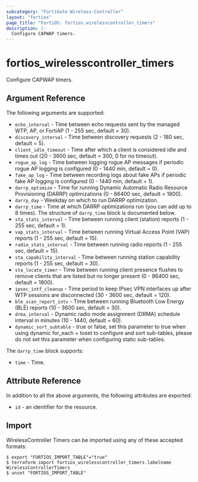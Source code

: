```yaml
---
subcategory: "FortiGate Wireless-Controller"
layout: "fortios"
page_title: "FortiOS: fortios_wirelesscontroller_timers"
description: |-
  Configure CAPWAP timers.
---
```


# fortios_wirelesscontroller_timers
Configure CAPWAP timers.

## Argument Reference

The following arguments are supported:

* `echo_interval` - Time between echo requests sent by the managed WTP, AP, or FortiAP (1 - 255 sec, default = 30).
* `discovery_interval` - Time between discovery requests (2 - 180 sec, default = 5).
* `client_idle_timeout` - Time after which a client is considered idle and times out (20 - 3600 sec, default = 300, 0 for no timeout).
* `rogue_ap_log` - Time between logging rogue AP messages if periodic rogue AP logging is configured (0 - 1440 min, default = 0).
* `fake_ap_log` - Time between recording logs about fake APs if periodic fake AP logging is configured (0 - 1440 min, default = 1).
* `darrp_optimize` - Time for running Dynamic Automatic Radio Resource Provisioning (DARRP) optimizations (0 - 86400 sec, default = 1800).
* `darrp_day` - Weekday on which to run DARRP optimization.
* `darrp_time` - Time at which DARRP optimizations run (you can add up to 8 times). The structure of `darrp_time` block is documented below.
* `sta_stats_interval` - Time between running client (station) reports (1 - 255 sec, default = 1).
* `vap_stats_interval` - Time between running Virtual Access Point (VAP) reports (1 - 255 sec, default = 15).
* `radio_stats_interval` - Time between running radio reports (1 - 255 sec, default = 15).
* `sta_capability_interval` - Time between running station capability reports (1 - 255 sec, default = 30).
* `sta_locate_timer` - Time between running client presence flushes to remove clients that are listed but no longer present (0 - 86400 sec, default = 1800).
* `ipsec_intf_cleanup` - Time period to keep IPsec VPN interfaces up after WTP sessions are disconnected (30 - 3600 sec, default = 120).
* `ble_scan_report_intv` - Time between running Bluetooth Low Energy (BLE) reports (10 - 3600 sec, default = 30).
* `drma_interval` - Dynamic radio mode assignment (DRMA) schedule interval in minutes (10 - 1440, default = 60).
* `dynamic_sort_subtable` - true or false, set this parameter to true when using dynamic for_each + toset to configure and sort sub-tables, please do not set this parameter when configuring static sub-tables.

The `darrp_time` block supports:

* `time` - Time.


## Attribute Reference

In addition to all the above arguments, the following attributes are exported:
* `id` - an identifier for the resource.

## Import

WirelessController Timers can be imported using any of these accepted formats:
```
$ export "FORTIOS_IMPORT_TABLE"="true"
$ terraform import fortios_wirelesscontroller_timers.labelname WirelessControllerTimers
$ unset "FORTIOS_IMPORT_TABLE"
```
